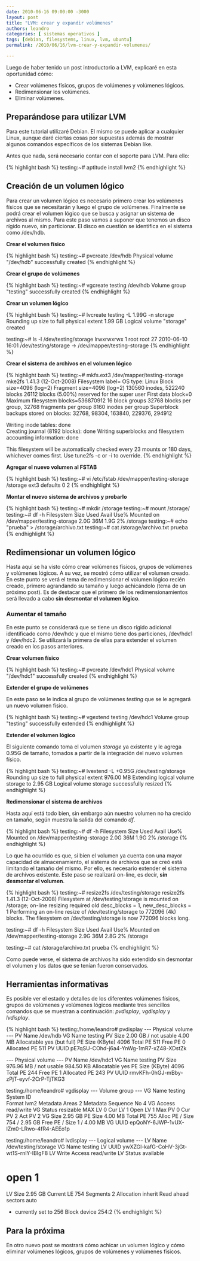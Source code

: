 ```yaml
---
date: 2010-06-16 09:00:00 -3000
layout: post
title: "LVM: crear y expandir volúmenes"
authors: leandro
categories: [ sistemas operativos ]
tags: [debian, filesystems, linux, lvm, ubuntu]
permalink: /2010/06/16/lvm-crear-y-expandir-volumenes/

---
```


Luego de haber tenido un post introductorio a LVM, explicaré en esta oportunidad
cómo:

* Crear volúmenes físicos, grupos de volúmenes y volúmenes lógicos.
* Redimensionar los volúmenes.
* Eliminar volúmenes.
<!-- more -->

## Preparándose para utilizar LVM

Para este tutorial utilizaré Debian. El mismo se puede aplicar a cualquier
Linux, aunque daré ciertas cosas por supuestas además de mostrar algunos
comandos específicos de los sistemas Debian like.

Antes que nada, será necesario contar con el soporte para LVM. Para ello:

{% highlight bash %}
testing:~# aptitude install lvm2
{% endhighlight %}

## Creación de un volumen lógico

Para crear un volumen lógico es necesario primero crear los volúmenes físicos
que se necesitarán y luego el grupo de volúmenes. Finalmente se podrá crear el
volumen lógico que se busca y asignar un sistema de archivos al mismo. Para este
paso vamos a suponer que tenemos un disco rígido nuevo, sin particionar. El
disco en cuestión se identifica en el sistema como /dev/hdb.

**Crear el volumen físico**

{% highlight bash %}
testing:~# pvcreate /dev/hdb
  Physical volume "/dev/hdb" successfully created
{% endhighlight %}

**Crear el grupo de volúmenes**

{% highlight bash %}
testing:~# vgcreate testing /dev/hdb
  Volume group "testing" successfully created
{% endhighlight %}

**Crear un volumen lógico**

{% highlight bash %}
testing:~# lvcreate testing -L 1.99G -n storage
  Rounding up size to full physical extent 1.99 GB
  Logical volume "storage" created

testing:~# ls -l /dev/testing/storage
lrwxrwxrwx 1 root root 27 2010-06-10 16:01 /dev/testing/storage -> /dev/mapper/testing-storage
{% endhighlight %}

**Crear el sistema de archivos en el volumen lógico**

{% highlight bash %}
testing:~# mkfs.ext3 /dev/mapper/testing-storage
mke2fs 1.41.3 (12-Oct-2008)
Filesystem label=
OS type: Linux
Block size=4096 (log=2)
Fragment size=4096 (log=2)
130560 inodes, 522240 blocks
26112 blocks (5.00%) reserved for the super user
First data block=0
Maximum filesystem blocks=536870912
16 block groups
32768 blocks per group, 32768 fragments per group
8160 inodes per group
Superblock backups stored on blocks:
        32768, 98304, 163840, 229376, 294912

Writing inode tables: done                           
Creating journal (8192 blocks): done
Writing superblocks and filesystem accounting information: done

This filesystem will be automatically checked every 23 mounts or
180 days, whichever comes first.  Use tune2fs -c or -i to override.
{% endhighlight %}

**Agregar el nuevo volumen al FSTAB**

{% highlight bash %}
testing:~# vi /etc/fstab 
/dev/mapper/testing-storage /storage ext3 defaults 0 2
{% endhighlight %}

**Montar el nuevo sistema de archivos y probarlo**

{% highlight bash %}
testing:~# mkdir /storage
testing:~# mount /storage/
testing:~# df -h
Filesystem                    Size  Used  Avail  Use%   Mounted on
/dev/mapper/testing-storage   2.0G   36M   1.9G    2%   /storage
testing:~# echo "prueba" &gt; /storage/archivo.txt
testing:~# cat /storage/archivo.txt
prueba
{% endhighlight %}

## Redimensionar un volumen lógico

Hasta aquí se ha visto cómo crear volúmenes físicos, grupos de volúmenes y
volúmenes lógicos. A su vez, se mostró cómo utilizar el volumen creado. En este
punto se verá el tema de redimensionar el volumen lógico recién creado, primero
agrandando su tamaño y luego achicándolo (tema de un próximo post). Es de
destacar que el primero de los redimensionamientos será llevado a cabo **sin
desmontar el volumen lógico**.

### Aumentar el tamaño

En este punto se considerará que se tiene un disco rígido adicional identificado
como /dev/hdc y que el mismo tiene dos particiones, /dev/hdc1 y /dev/hdc2. Se
utilizará la primera de ellas para extender el volumen creado en los pasos
anteriores.

**Crear volumen físico**

{% highlight bash %}
testing:~# pvcreate /dev/hdc1
  Physical volume "/dev/hdc1" successfully created
{% endhighlight %}

**Extender el grupo de volúmenes**

En este paso se le indica al grupo de volúmenes *testing* que se le
agregará un nuevo volumen físico.

{% highlight bash %}
testing:~# vgextend testing /dev/hdc1
  Volume group "testing" successfully extended
{% endhighlight %}

**Extender el volumen lógico**

El siguiente comando toma el volumen *storage* ya existente y le agrega
0.95G de tamaño, tomados a partir de la integración del nuevo volumen físico.

{% highlight bash %}
testing:~# lvextend -L +0.95G /dev/testing/storage
  Rounding up size to full physical extent 976.00 MB
  Extending logical volume storage to 2.95 GB
  Logical volume storage successfully resized
{% endhighlight %}

**Redimensionar el sistema de archivos**

Hasta aquí está todo bien, sin embargo aún nuestro volumen no ha crecido en
tamaño, según muestra la salida del comando *df*.

{% highlight bash %}
testing:~# df -h
Filesystem                    Size  Used  Avail  Use%   Mounted on
/dev/mapper/testing-storage   2.0G   36M  1.9G     2%   /storage
{% endhighlight %}

Lo que ha ocurrido es que, si bien el volumen ya cuenta con una mayor capacidad
de almacenamiento, el sistema de archivos que se creó está limitando el tamaño
del mismo. Por ello, es necesario extender el sistema de archivos existente.
Este paso se realizará on-line, es decir, **sin desmontar el volumen**.

{% highlight bash %}
testing:~# resize2fs /dev/testing/storage
resize2fs 1.41.3 (12-Oct-2008)
Filesystem at /dev/testing/storage is mounted on /storage; on-line resizing required old desc_blocks = 1, new_desc_blocks = 1
Performing an on-line resize of /dev/testing/storage to 772096 (4k) blocks.
The filesystem on /dev/testing/storage is now 772096 blocks long.

testing:~# df -h
Filesystem                    Size  Used  Avail  Use%   Mounted on
/dev/mapper/testing-storage   2.9G   36M  2.8G     2%   /storage

testing:~# cat /storage/archivo.txt
prueba
{% endhighlight %}

Como puede verse, el sistema de archivos ha sido extendido sin desmontar el
volumen y los datos que se tenían fueron conservados.

## Herramientas informativas

Es posible ver el estado y detalles de los diferentes volúmenes físicos, grupos
de volúmenes y volúmenes lógicos mediante tres sencillos comandos que se
muestran a continuación: *pvdisplay*, *vgdisplay* y *lvdisplay*.

{% highlight bash %}
testing:/home/leandro# pvdisplay 
  --- Physical volume ---
  PV Name               /dev/hdb
  VG Name               testing
  PV Size               2.00 GB / not usable 4.00 MB
  Allocatable           yes (but full)
  PE Size (KByte)       4096
  Total PE              511
  Free PE               0
  Allocated PE          511
  PV UUID               pE7qSU-COhd-j6a4-YnWg-1mR7-xZ48-XDstZk

  --- Physical volume ---
  PV Name               /dev/hdc1
  VG Name               testing
  PV Size               976.96 MB / not usable 984.50 KB
  Allocatable           yes 
  PE Size (KByte)       4096
  Total PE              244
  Free PE               1
  Allocated PE          243
  PV UUID               rmvKFh-0hGJ-mBby-zPjT-eyvf-2CrP-TjTKG3

testing:/home/leandro# vgdisplay 
  --- Volume group ---
  VG Name               testing
  System ID             
  Format                lvm2
  Metadata Areas        2
  Metadata Sequence No  4
  VG Access             read/write
  VG Status             resizable
  MAX LV                0
  Cur LV                1
  Open LV               1
  Max PV                0
  Cur PV                2
  Act PV                2
  VG Size               2.95 GB
  PE Size               4.00 MB
  Total PE              755
  Alloc PE / Size       754 / 2.95 GB
  Free  PE / Size       1 / 4.00 MB
  VG UUID               epQoNY-6JWP-1vUX-IZm0-LRwo-4fR4-AEEo1p

testing:/home/leandro# lvdisplay 
  --- Logical volume ---
  LV Name                /dev/testing/storage
  VG Name                testing
  LV UUID                ywXZGl-kafG-CoHV-3jGt-wt1S-rnlY-IBIgF8
  LV Write Access        read/write
  LV Status              available
  # open                 1
  LV Size                2.95 GB
  Current LE             754
  Segments               2
  Allocation             inherit
  Read ahead sectors     auto
  - currently set to     256
  Block device           254:2
{% endhighlight %}

## Para la próxima

En otro nuevo post se mostrará cómo achicar un volumen lógico y cómo eliminar
volúmenes lógicos, grupos de volúmenes y volúmenes físicos.
